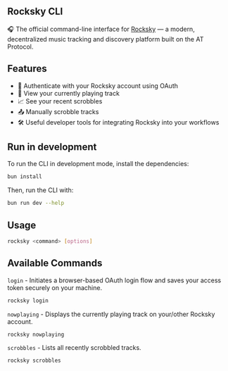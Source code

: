 ## Rocksky CLI

🎧 The official command-line interface for [Rocksky](https://rocksky.app) — a modern, decentralized music tracking and discovery platform built on the AT Protocol.

## Features
- 🔐 Authenticate with your Rocksky account using OAuth
- 🎵 View your currently playing track
- 📈 See your recent scrobbles
- 📤 Manually scrobble tracks
- 🛠️ Useful developer tools for integrating Rocksky into your workflows

## Run in development
To run the CLI in development mode, install the dependencies:

```bash
bun install
```

Then, run the CLI with:

```bash
bun run dev --help
```


## Usage

```bash
rocksky <command> [options]
```

## Available Commands

`login` - Initiates a browser-based OAuth login flow and saves your access token securely on your machine.

```bash
rocksky login
```

`nowplaying` - Displays the currently playing track on your/other Rocksky account.

```bash
rocksky nowplaying
```

`scrobbles` - Lists all recently scrobbled tracks.

```bash
rocksky scrobbles
```
